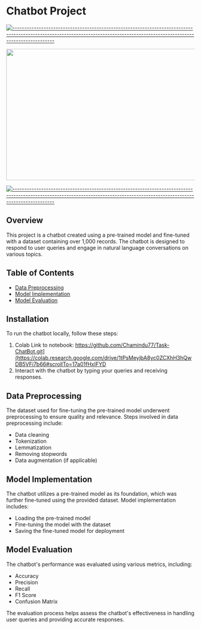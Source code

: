 # Chatbot Project

[![-----------------------------------------------------------------------------------------------------------------------------------------------------------------------------](https://raw.githubusercontent.com/andreasbm/readme/master/assets/lines/aqua.png)](https://github.com/BaseMax?tab=repositories)

<img src="https://github.com/Chamindu77/Task-ChatBot/assets/117502200/09a876ef-1bc6-4071-9a14-437ee37c5c36" width="550" height="350"/>

[![-----------------------------------------------------------------------------------------------------------------------------------------------------------------------------](https://raw.githubusercontent.com/andreasbm/readme/master/assets/lines/aqua.png)](https://github.com/BaseMax?tab=repositories)

## Overview

This project is a chatbot created using a pre-trained model and fine-tuned with a dataset containing over 1,000 records. The chatbot is designed to respond to user queries and engage in natural language conversations on various topics.

## Table of Contents

- [Data Preprocessing](#data-preprocessing)
- [Model Implementation](#model-implementation)
- [Model Evaluation](#model-evaluation)

## Installation

To run the chatbot locally, follow these steps:

1. Colab Link to notebook: https://github.com/Chamindu77/Task-ChatBot.git](https://colab.research.google.com/drive/1tPsMeyjbA8yc0ZCXhH3hQwDB5VFi7b66#scrollTo=17a01fHxIFYD
2. Interact with the chatbot by typing your queries and receiving responses.

## Data Preprocessing

The dataset used for fine-tuning the pre-trained model underwent preprocessing to ensure quality and relevance. Steps involved in data preprocessing include:

- Data cleaning
- Tokenization
- Lemmatization
- Removing stopwords
- Data augmentation (if applicable)

## Model Implementation

The chatbot utilizes a pre-trained model as its foundation, which was further fine-tuned using the provided dataset. Model implementation includes:

- Loading the pre-trained model
- Fine-tuning the model with the dataset
- Saving the fine-tuned model for deployment

## Model Evaluation

The chatbot's performance was evaluated using various metrics, including:

- Accuracy
- Precision
- Recall
- F1 Score
- Confusion Matrix

The evaluation process helps assess the chatbot's effectiveness in handling user queries and providing accurate responses.

